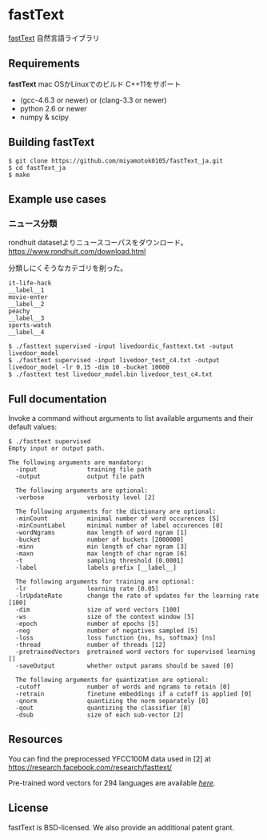 # fastText

[fastText](https://fasttext.cc/) 自然言語ライブラリ    

## Requirements

**fastText** mac OSかLinuxでのビルド
C++11をサポート

* (gcc-4.6.3 or newer) or (clang-3.3 or newer)
* python 2.6 or newer
* numpy & scipy

## Building fastText

```
$ git clone https://github.com/miyamotok0105/fastText_ja.git
$ cd fastText_ja
$ make
```

## Example use cases

### ニュース分類

rondhuit datasetよりニュースコーパスをダウンロード。    
https://www.rondhuit.com/download.html    

分類しにくそうなカテゴリを削った。    

```
it-life-hack
__label__1
movie-enter
__label__2
peachy
__label__3
sports-watch
__label__4
```

```
$ ./fasttext supervised -input livedoordic_fasttext.txt -output livedoor_model
$ ./fasttext supervised -input livedoor_test_c4.txt -output livedoor_model -lr 0.15 -dim 10 -bucket 10000
$ ./fasttext test livedoor_model.bin livedoor_test_c4.txt
```


## Full documentation

Invoke a command without arguments to list available arguments and their default values:

```
$ ./fasttext supervised
Empty input or output path.

The following arguments are mandatory:
  -input              training file path
  -output             output file path

  The following arguments are optional:
  -verbose            verbosity level [2]

  The following arguments for the dictionary are optional:
  -minCount           minimal number of word occurences [5]
  -minCountLabel      minimal number of label occurences [0]
  -wordNgrams         max length of word ngram [1]
  -bucket             number of buckets [2000000]
  -minn               min length of char ngram [3]
  -maxn               max length of char ngram [6]
  -t                  sampling threshold [0.0001]
  -label              labels prefix [__label__]

  The following arguments for training are optional:
  -lr                 learning rate [0.05]
  -lrUpdateRate       change the rate of updates for the learning rate [100]
  -dim                size of word vectors [100]
  -ws                 size of the context window [5]
  -epoch              number of epochs [5]
  -neg                number of negatives sampled [5]
  -loss               loss function {ns, hs, softmax} [ns]
  -thread             number of threads [12]
  -pretrainedVectors  pretrained word vectors for supervised learning []
  -saveOutput         whether output params should be saved [0]

  The following arguments for quantization are optional:
  -cutoff             number of words and ngrams to retain [0]
  -retrain            finetune embeddings if a cutoff is applied [0]
  -qnorm              quantizing the norm separately [0]
  -qout               quantizing the classifier [0]
  -dsub               size of each sub-vector [2]
```


## Resources

You can find the preprocessed YFCC100M data used in [2] at https://research.facebook.com/research/fasttext/

Pre-trained word vectors for 294 languages are available [*here*](https://github.com/facebookresearch/fastText/blob/master/pretrained-vectors.md).


## License

fastText is BSD-licensed. We also provide an additional patent grant.
